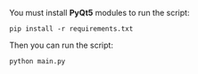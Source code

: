 You must install **PyQt5** modules to run the script:
```
pip install -r requirements.txt
```
Then you can run the script:
```
python main.py
```
